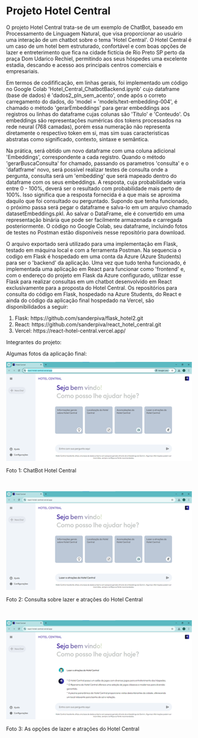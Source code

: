 <h1>Projeto Hotel Central</h1>
<div>
  <p>O projeto Hotel Central trata-se de um exemplo de ChatBot, baseado em Processamento de Linguagem Natural, que visa proporcionar ao usuário uma interação de um chatbot
  sobre o tema 'Hotel Central'. O Hotel Central é um caso de um hotel bem estruturado, confortável e com boas opções de lazer e entreterimento que fica na cidade fictícia de Rio Preto SP
  perto da praça Dom Udarico Rechiel, permitindo aos seus hóspedes uma excelente estadia, descando e acesso aos principais centros comerciais e empresariais.</p>
</div>
<div>
  <p>
    Em termos de codifificação, em linhas gerais, foi implementado um código no Google Colab 'Hotel_Central_ChatbotBackend.ipynb' cujo dataframe (base de dados)
    é 'dados2_pln_sem_acento', onde após o correto carregamento do dados, do 'model = 'models/text-embedding-004', é chamado o método 'gerarEmbeddings' para gerar 
    embeddings aos registros ou linhas do dataframe cujas colunas são 'Titulo' e 'Conteudo'. Os embeddings são representações numéricas dos tokens processados na rede neural (768 camadas), porém essa numeração não representa diretamente o respectivo token em si, mas sim suas caracteristicas abstratas como significado, contexto, sintaxe e semântica.
  </p>
</div>
<div>
  <p>
    Na prática, será obtido um novo dataframe com uma coluna adicional 'Embeddings', correspondente a cada registro. Quando o método 'gerarBuscaConsulta' for chamado,
    passando os parametros 'consulta' e o 'dafatframe' novo, será possível realizar testes de consulta onde a pergunta, consulta será um 'embedding' que será mapeado dentro 
    do dataframe com os seus embeddings. A resposta, cuja probabilidade varia entre 0 - 100%, deverá ser o resultado com probabilidade mais perto de 100%. Isso significa que a resposta
    fornecida é a que mais se aproxima daquilo que foi consultado ou perguntado.
    Supondo que tenha funcionado, o próximo passa será pegar o dataframe e salva-lo em um arquivo chamado datasetEmbeddings.pkl. 
    Ao salvar o DataFrame, ele é convertido em uma representação binária
    que pode ser facilmente armazenada e carregada posteriormente. O código no Google Colab, seu dataframe, incluindo fotos de testes no Postman estão disponíveis nesse repositório
    para download. 
  </p>
</div>
<div>
  <p>
    O arquivo exportado será utilizado para uma implementação em Flask, testado em máquina local e com a ferramenta Postman. Na sequencia o codigo em Flask é hospedado em uma
    conta da Azure (Azure Students) para ser o 'backend' da aplicação. Uma vez que tudo tenha funcionado, é implementada uma aplicação em React para funcionar como 'frontend' 
    e, com o endereço do projeto em Flask da Azure configurado, utilizar esse Flask para realizar consultas em um chatbot desenvolvido em React exclusivamente para a 
    proposta do Hotel Central. Os repositórios para consulta do código em Flask, hospedado na Azure Students, do React e ainda do código da aplicação final hospedado na Vercel, 
    são disponibilidados a seguir:
  </p>
  <ol>
    <li>Flask: https://github.com/sanderpiva/flask_hotel2.git</li>
    <li>React: https://github.com/sanderpiva/react_hotel_central.git</li>
    <li>Vercel: https://react-hotel-central.vercel.app/</li>
  </ol>
</div>
<div>
  <p>Integrantes do projeto: </p>
</div>
<div>
  <p>Algumas fotos da aplicação final: </p>
  <img src="https://github.com/sanderpiva/projetoHotelCentral/blob/main/fotos_hotel_central_vercel/foto1_app_hotel_central.png" alt="Foto 1: ChatBot Hotel Central">
  <p>Foto 1: ChatBot Hotel Central</p><br><br>
  <img src="https://github.com/sanderpiva/projetoHotelCentral/blob/main/fotos_hotel_central_vercel/foto2_app_hotel_central.png" alt="Foto 2: Consulta sobre lazer e atrações do Hotel Central">
  <p>Foto 2: Consulta sobre lazer e atrações do Hotel Central</p><br><br>
  <img src="https://github.com/sanderpiva/projetoHotelCentral/blob/main/fotos_hotel_central_vercel/foto3_app_hotel_central.png" alt="Foto 3: As opções de lazer e atrações do Hotel Central">
  <p>Foto 3: As opções de lazer e atrações do Hotel Central</p><br><br>

</div>
